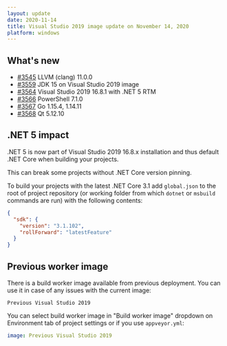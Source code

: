 ```yaml
---
layout: update
date: 2020-11-14
title: Visual Studio 2019 image update on November 14, 2020
platform: windows
---
```


## What's new

* [#3545](https://github.com/appveyor/ci/issues/3545) LLVM (clang) 11.0.0
* [#3559](https://github.com/appveyor/ci/issues/3559) JDK 15 on Visual Studio 2019 image
* [#3564](https://github.com/appveyor/ci/issues/3564) Visual Studio 2019 16.8.1 with .NET 5 RTM
* [#3566](https://github.com/appveyor/ci/issues/3566) PowerShell 7.1.0
* [#3567](https://github.com/appveyor/ci/issues/3567) Go 1.15.4, 1.14.11
* [#3568](https://github.com/appveyor/ci/issues/3568) Qt 5.12.10

## .NET 5 impact

.NET 5 is now part of Visual Studio 2019 16.8.x installation and thus default .NET Core when building your projects.

This can break some projects without .NET Core version pinning.

To build your projects with the latest .NET Core 3.1 add `global.json` to the root of project repository (or working folder from which `dotnet` or `msbuild` commands are run) with the following contents:

```json
{
  "sdk": {
    "version": "3.1.102",
    "rollForward": "latestFeature"
  }
}
```

## Previous worker image

There is a build worker image available from previous deployment. You can use it in case of any issues with the current image:

`Previous Visual Studio 2019`

You can select build worker image in "Build worker image" dropdown on Environment tab of project settings or if you use `appveyor.yml`:

```yaml
image: Previous Visual Studio 2019
```